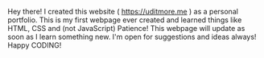 Hey there!
  I created this website ( https://uditmore.me ) as a personal portfolio.
  This is my first webpage ever created and learned things like HTML, CSS and (not JavaScript) Patience!
  This webpage will update as soon as I learn something new.
  I'm open for suggestions and ideas always!
  Happy CODING!
